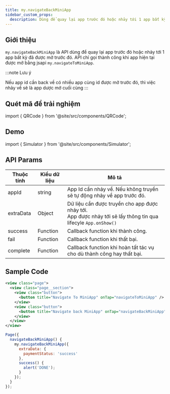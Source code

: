 ```yaml
---
title: my.navigateBackMiniApp
sidebar_custom_props:
  description: Dùng để quay lại app trước đó hoặc nhảy tới 1 app bất kỳ đã được mở trước đó
---
```


## Giới thiệu

`my.navigateBackMiniApp` là API dùng để quay lại app trước đó hoặc nhảy tới 1 app bất kỳ đã được mở trước đó. API chỉ gọi thành công khi app hiện tại được mở bằng jsapi `my.navigateToMiniApp`.

:::note Lưu ý

Nếu app id cần back về có nhiều app cùng id được mở trước đó, thì việc nhảy về sẽ là app dược mở cuối cùng
:::

## Quét mã để trải nghiệm

import { QRCode } from '@site/src/components/QRCode';

<QRCode page="pages/api/navigator/index" />

## Demo

import { Simulator } from '@site/src/components/Simulator';

<Simulator page="pages/api/navigator/index" />

## API Params

| Thuộc tính | Kiểu dữ liệu | Mô tả                                                                                                               |
| ---------- | ------------ | ------------------------------------------------------------------------------------------------------------------- |
| appId      | string       | App Id cần nhảy về. Nếu không truyền sẽ tự động nhảy về app trước đó.                                               |
| extraData  | Object       | Dữ liệu cần được truyền cho app được nhảy tới.<br /> App được nhảy tới sẽ lấy thông tin qua lifecyle `App.onShow()` |
| success    | Function     | Callback function khi thành công.                                                                                   |
| fail       | Function     | Callback function khi thất bại.                                                                                     |
| complete   | Function     | Callback function khi hoàn tất tác vụ cho dù thành công hay thất bại.                                               |

## Sample Code

```xml
<view class="page">
  <view class="page__section">
    <view class="button">
      <button title="Navigate To MiniApp" onTap="navigateToMiniApp" />
    </view>
    <view class="button">
      <button title="Navigate back MiniApp" onTap="navigateBackMiniApp" />
    </view>
  </view>
</view>
```

```js
Page({
  navigateBackMiniApp() {
    my.navigateBackMiniApp({
      extraData: {
        paymentStatus: 'success'
      },
      success() {
        alert('DONE');
      }
    });
  }
});
```
